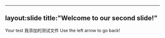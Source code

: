 ----
layout:slide
title:"Welcome to our second slide!"
----
Your test 我添加的测试文件
Use the left arrow to go back!
